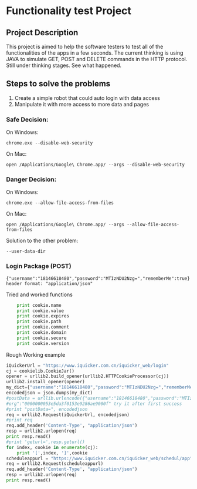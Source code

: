 # Functionality test Project

## Project Description
This project is aimed to help the software testers to test all of the functionalities of the apps in a few seconds. The current thinking is using JAVA to simulate GET, POST and DELETE commands in the HTTP protocol. Still under thinking stages. See what happened.
## Steps to solve the problems
1. Create a simple robot that could auto login with data access
2. Manipulate it with more access to more data and pages
### Safe Decision:
On Windows:
```
chrome.exe --disable-web-security
```
On Mac:
```
open /Applications/Google\ Chrome.app/ --args --disable-web-security
```
### Danger Decision:

On Windows:
```
chrome.exe --allow-file-access-from-files
```
On Mac:
```
open /Applications/Google\ Chrome.app/ --args --allow-file-access-from-files
```
Solution to the other problem:
```
--user-data-dir
```
### Login Package (POST)
```
{"username":"18146618480","password":"MTIzNDU2Nzg=","rememberMe":true}
header format: "application/json"
```
Tried and worked functions
```python
    print cookie.name
    print cookie.value
    print cookie.expires
    print cookie.path
    print cookie.comment
    print cookie.domain
    print cookie.secure
    print cookie.version
```
Rough Working example
```python
iQuickerUrl = "https://www.iquicker.com.cn/iquicker_web/login"
cj = cookielib.CookieJar()
opener = urllib2.build_opener(urllib2.HTTPCookieProcessor(cj))
urllib2.install_opener(opener)
my_dict={"username":"18146618480","password":"MTIzNDU2Nzg=","rememberMe":True,"org":"ff8080815379364f0153892a6cce00ec"}
encodedjson = json.dumps(my_dict)
#postData = urllib.urlencode({"username":"18146618480","password":"MTIzNDU2Nzg=","rememberMe":True})
#org":"0000000053e5da3f0153e9286ae9000f" try it after first success
#print "postData=", encodedjson
req = urllib2.Request(iQuickerUrl, encodedjson)
#print req
req.add_header('Content-Type', "application/json")
resp = urllib2.urlopen(req)
print resp.read()
#print 'geturl=',resp.geturl()
for index, cookie in enumerate(cj):
    print '[',index, ']',cookie
scheduleappurl = "https://www.iquicker.com.cn/iquicker_web/schedul/app"
req = urllib2.Request(scheduleappurl)
req.add_header('Content-Type', "application/json")
resp = urllib2.urlopen(req)
print resp.read()
```
